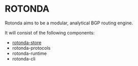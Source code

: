 ROTONDA
=======

Rotonda aims to be a modular, analytical BGP routing engine.

It will consist of the following components:

  - [rotonda-store](https://crates.io/crates/rotonda-store)
  - rotonda-protocols
  - rotonda-runtime
  - rotonda-cli
